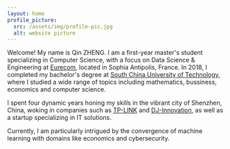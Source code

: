 ```yaml
---
layout: home
profile_picture:
  src: /assets/img/profile-pic.jpg
  alt: website picture
---
```


<p>
  Welcome! My name is Qin ZHENG. I am a first-year master's student specializing in Computer Science, with a focus on Data Science & Engineering at <a href="https://www.eurecom.fr/">Eurecom</a>, located in Sophia Antipolis, France. In 2018, I completed my bachelor's degree at <a href="https://www.scut.edu.cn/en/">South China University of Technology</a>, where I studied a wide range of topics including mathematics, bussiness, economics and computer science. 
</p>

<p>
  I spent four dynamic years honing my skills in the vibrant city of Shenzhen, China, woking in companies such as <a href="https://www.linkedin.com/company/tp-link-corporation-limited/">TP-LINK</a> and <a href="https://www.linkedin.com/company/dji/">DJ-Innovation</a>, as well as a startup specializing in IT solutions. 
</p>

<p>
  Currently, I am particularly intrigued by the convergence of machine learning with domains like economics and cybersecurity.
</p>
